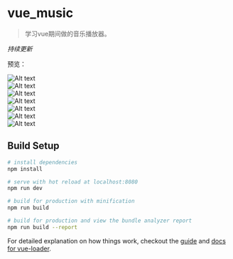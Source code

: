 # vue_music

>  学习vue期间做的音乐播放器。

*持续更新*

预览：  

![Alt text](./READMEIMG/1.png)  
![Alt text](./READMEIMG/2.png)  
![Alt text](./READMEIMG/3.png)  
![Alt text](./READMEIMG/4.png)  
![Alt text](./READMEIMG/5.png)  
![Alt text](./READMEIMG/6.png)  
![Alt text](./READMEIMG/7.png)  

## Build Setup

``` bash
# install dependencies
npm install

# serve with hot reload at localhost:8080
npm run dev

# build for production with minification
npm run build

# build for production and view the bundle analyzer report
npm run build --report
```

For detailed explanation on how things work, checkout the [guide](http://vuejs-templates.github.io/webpack/) and [docs for vue-loader](http://vuejs.github.io/vue-loader).
